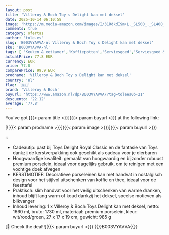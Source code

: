 ```yaml
---
layout: post
title: 'Villeroy & Boch Toy s Delight kan met deksel'
date: 2025-10-14 06:10:58
image: 'https://m.media-amazon.com/images/I/31RdkdI9m+L._SL500_._SL400_.jpg'
comments: true
category: ofertas
author: 'tole.es'
slug: 'B003VYAVVA-nl Villeroy & Boch Toy s Delight kan met deksel'
sku: 'B003VYAVVA-nl'
tags: [ 'Keuken & eetkamer','Koffiepotten','Serviesgoed','Serviesgoed & serveerbestek','Theepotten & koffiepotten','Wonen & keuken','villeroy & boch','🇳🇱', ]
actualPrice: 77.8 EUR
currency: EUR
price: 77.8
comparePrice: 99.9 EUR
prodname: 'Villeroy & Boch Toy s Delight kan met deksel'
country: 'nl'
flag: '🇳🇱'
brand: 'Villeroy & Boch'
buyurl: 'https://www.amazon.nl/dp/B003VYAVVA/?tag=tolees0b-21'
descuento: '22.12'
average: '77.8'
---
```


You've got [{{< param title >}}]({{< param buyurl >}}) at the following link:

[![{{< param prodname >}}]({{< param image >}})]({{< param buyurl >}})

ℹ️:

- Cadeautip: past bij Toys Delight Royal Classic en de fantasie van Toys dankzij de kerstverpakking ook geschikt als cadeau voor je dierbaren
- Hoogwaardige kwaliteit: gemaakt van hoogwaardig en bijzonder robuust premium porselein, ideaal voor dagelijks gebruik, om te reinigen met een vochtige doek afvegen
- KERSTMOTIEF: Decoratieve porseleinen kan met handvat in nostalgisch design voor het stijlvol uitschenken van koffie en thee, ideaal voor de feesttafel
- Praktisch: slim handvat voor het veilig uitschenken van warme dranken, inhoud blijft lang warm of koud dankzij het deksel, speelse motieven als blikvanger
- Inhoud levering: 1 x Villeroy & Boch Toys Delight kan met deksel, netto: 1660 ml, bruto: 1730 ml, materiaal: premium porselein, kleur: wit/rood/groen, 27 x 17 x 19 cm, gewicht: 985 g

[🛒 Check the deal!!]({{< param buyurl >}})
{{<world>}}B003VYAVVA{{</world>}}

